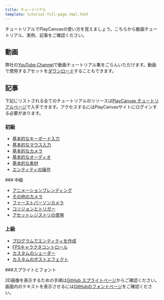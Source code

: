 ```yaml
---
title: チュートリアル
template: tutorial-full-page.tmpl.html
---
```


チュートリアルでPlayCanvasの使い方を覚えましょう。こちらから動画チュートリアル、実例、記事をご確認ください。

## 動画

弊社の[YouTube Channel][1]で動画チュートリアル集をごらんいただけます。動画で使用するアセットを[ダウンロード][2]することもできます。

## 記事

下記にリストされる全てのチュートリアルのリソースは[PlayCanvas チュートリアルページ][3]で入手できます。アクセスするにはPlayCanvasサイトにログインする必要があります。

### 初級

* [基本的なキーボード入力][4]
* [基本的なマウス入力][5]
* [基本的なカメラ][6]
* [基本的なオーディオ][7]
* [基本的な素材][8]
* [エンティティの操作][9]

### 中級

* [アニメーションブレンディング][10]
* [その他のカメラ][11]
* [ファーストパーソンカメラ][12]
* [コリジョンとトリガー][13]
* [アセットレジストリの使用][14]

### 上級

* [プログラムでエンティティを作成][15]
* [FPSキャラクタコントロール][16]
* [カスタムのシェーダー][17]
* [カスタムのポストエフェクト][18]

###スプライトとフォント

2D画像を表示するための手順は[GitHub スプライトページ][19]からご確認ください。画面内のテキストを表示させるには[GitHubのフォントページ][20]をご確認ください。

[1]: https://www.youtube.com/user/playcanvas
[2]: /tutorials/video
[3]: https://playcanvas.com/project/186/overview/tutorials

[4]: /tutorials/beginner/keyboard-input
[5]: /tutorials/beginner/mouse-input
[6]: /tutorials/beginner/basic-cameras
[7]: /tutorials/beginner/basic-audio
[8]: /tutorials/beginner/basic-materials
[9]: /tutorials/beginner/manipulating-entities

[10]: /tutorials/intermediate/animation-blending
[11]: /tutorials/intermediate/more-cameras
[12]: /tutorials/intermediate/first-person-camera
[13]: /tutorials/intermediate/collision-and-triggers
[14]: /tutorials/intermediate/using-assets

[16]: /tutorials/advanced/fps-controller
[15]: /tutorials/advanced/programmatically-creating
[17]: /tutorials/advanced/custom-shaders
[18]: /tutorials/advanced/custom-posteffect

[19]: https://github.com/playcanvas/sprites
[20]: https://github.com/playcanvas/fonts

